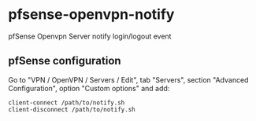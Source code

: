 # pfsense-openvpn-notify

pfSense Openvpn Server notify login/logout event

## pfSense configuration

Go to "VPN / OpenVPN / Servers / Edit", tab "Servers", section "Advanced Configuration", option "Custom options" and add:

```
client-connect /path/to/notify.sh
client-disconnect /path/to/notify.sh
```

